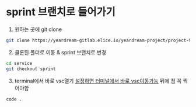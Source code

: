 # sprint 브랜치로 들어가기

1. 원하는 곳에 git clone
```zsh
git clone https://yeardream-gitlab.elice.io/yeardream-project/project-9/service.git
```

2. 클론된 폴더로 이동 & sprint 브랜치로 변경
```zsh
cd service
git checkout sprint
```

3. terminal에서 바로 vsc열기
[설정하면 터미널에서 바로 vsc이동가능](https://velog.io/@hwang-eunji/vscode-code-%EB%AA%85%EB%A0%B9%EC%9C%BC%EB%A1%9C-vscode-%EC%97%B4%EA%B8%B0)
뒤에 점 꼭 찍어야함
```
code .
```
